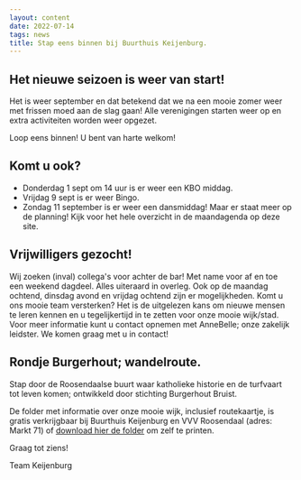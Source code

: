 ```yaml
---
layout: content
date: 2022-07-14
tags: news
title: Stap eens binnen bij Buurthuis Keijenburg.
---
```


## Het nieuwe seizoen is weer van start!
Het is weer september en dat betekend dat we na een mooie zomer weer met frissen moed aan de slag gaan!
Alle verenigingen starten weer op en extra activiteiten worden weer opgezet.

Loop eens binnen! U bent van harte welkom!

## Komt u ook? 
- Donderdag 1 sept om 14 uur is er weer een KBO middag.
- Vrijdag 9 sept is er weer Bingo.
- Zondag 11 september is er weer een dansmiddag!
Maar er staat meer op de planning! Kijk voor het hele overzicht in de maandagenda op deze site.

## Vrijwilligers gezocht!
Wij zoeken (inval) collega's voor achter de bar! Met name voor af en toe een weekend dagdeel. Alles uiteraard in overleg.
Ook op de maandag ochtend, dinsdag avond  en vrijdag ochtend zijn er mogelijkheden.
Komt u ons mooie team versterken? Het is de uitgelezen kans om nieuwe mensen te leren kennen en u tegelijkertijd in te zetten voor onze mooie wijk/stad.
Voor meer informatie kunt u contact opnemen met AnneBelle; onze zakelijk leidster. We komen graag met u in contact!

## Rondje Burgerhout; wandelroute.
Stap door de Roosendaalse buurt waar katholieke historie en de turfvaart tot leven komen; 
ontwikkeld door stichting Burgerhout Bruist.

De folder met informatie over onze mooie wijk, inclusief routekaartje, is gratis verkrijgbaar 
bij Buurthuis Keijenburg en VVV Roosendaal (adres: Markt 71) of [download hier de folder](/lib/files/rondje-burgerhout.pdf) om zelf te printen.


Graag tot ziens!

Team Keijenburg


